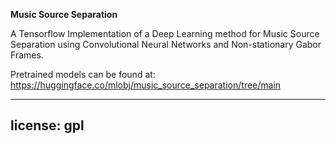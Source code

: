 **Music Source Separation**

A Tensorflow Implementation of a Deep Learning method for Music Source Separation using Convolutional Neural Networks and Non-stationary Gabor Frames.


Pretrained models can be found at: https://huggingface.co/mlobj/music_source_separation/tree/main

---
license: gpl
---
